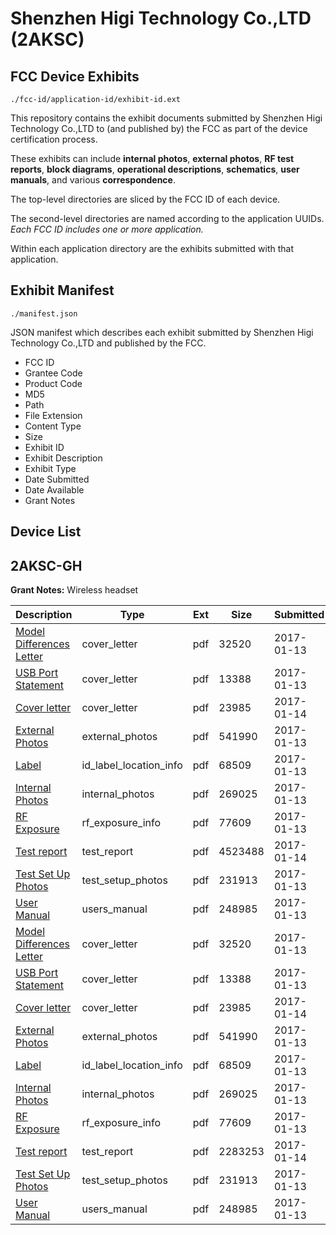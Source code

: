 # Shenzhen Higi Technology Co.,LTD (2AKSC)
## FCC Device Exhibits

```
./fcc-id/application-id/exhibit-id.ext
```

This repository contains the exhibit documents submitted by Shenzhen Higi Technology Co.,LTD to (and published by) the FCC as part of the device certification process.

These exhibits can include **internal photos**, **external photos**, **RF test reports**, **block diagrams**, **operational descriptions**, **schematics**, **user manuals**, and various **correspondence**.

The top-level directories are sliced by the FCC ID of each device.

The second-level directories are named according to the application UUIDs. *Each FCC ID includes one or more application.*

Within each application directory are the exhibits submitted with that application. 

## Exhibit Manifest

```
./manifest.json
```

JSON manifest which describes each exhibit submitted by Shenzhen Higi Technology Co.,LTD and published by the FCC.

- FCC ID
- Grantee Code
- Product Code
- MD5
- Path
- File Extension
- Content Type
- Size
- Exhibit ID
- Exhibit Description
- Exhibit Type
- Date Submitted
- Date Available
- Grant Notes

## Device List
## 2AKSC-GH
**Grant Notes:** Wireless headset

| Description | Type | Ext | Size | Submitted | Available |
| ----------- | ---- | --- | ---- | --------- | --------- |
| [Model Differences Letter](2AKSC-GH/af84094b306d1b5ecb0d78c51e5d20cb/3258635.pdf) | cover_letter | pdf | 32520 | 2017-01-13 | 2017-01-14 |
| [USB Port Statement](2AKSC-GH/af84094b306d1b5ecb0d78c51e5d20cb/3258636.pdf) | cover_letter | pdf | 13388 | 2017-01-13 | 2017-01-14 |
| [Cover letter](2AKSC-GH/af84094b306d1b5ecb0d78c51e5d20cb/3258949.pdf) | cover_letter | pdf | 23985 | 2017-01-14 | 2017-01-14 |
| [External Photos](2AKSC-GH/af84094b306d1b5ecb0d78c51e5d20cb/3258637.pdf) | external_photos | pdf | 541990 | 2017-01-13 | 2017-01-14 |
| [Label](2AKSC-GH/af84094b306d1b5ecb0d78c51e5d20cb/3258639.pdf) | id_label_location_info | pdf | 68509 | 2017-01-13 | 2017-01-14 |
| [Internal Photos](2AKSC-GH/af84094b306d1b5ecb0d78c51e5d20cb/3258638.pdf) | internal_photos | pdf | 269025 | 2017-01-13 | 2017-01-14 |
| [RF Exposure](2AKSC-GH/af84094b306d1b5ecb0d78c51e5d20cb/3258644.pdf) | rf_exposure_info | pdf | 77609 | 2017-01-13 | 2017-01-14 |
| [Test report](2AKSC-GH/af84094b306d1b5ecb0d78c51e5d20cb/3258954.pdf) | test_report | pdf | 4523488 | 2017-01-14 | 2017-01-14 |
| [Test Set Up Photos](2AKSC-GH/af84094b306d1b5ecb0d78c51e5d20cb/3258642.pdf) | test_setup_photos | pdf | 231913 | 2017-01-13 | 2017-01-14 |
| [User Manual](2AKSC-GH/af84094b306d1b5ecb0d78c51e5d20cb/3258645.pdf) | users_manual | pdf | 248985 | 2017-01-13 | 2017-01-14 |
| [Model Differences Letter](2AKSC-GH/c2497dcf2efa8095d79916e57b3ac16b/3258635.pdf) | cover_letter | pdf | 32520 | 2017-01-13 | 2017-01-14 |
| [USB Port Statement](2AKSC-GH/c2497dcf2efa8095d79916e57b3ac16b/3258636.pdf) | cover_letter | pdf | 13388 | 2017-01-13 | 2017-01-14 |
| [Cover letter](2AKSC-GH/c2497dcf2efa8095d79916e57b3ac16b/3258949.pdf) | cover_letter | pdf | 23985 | 2017-01-14 | 2017-01-14 |
| [External Photos](2AKSC-GH/c2497dcf2efa8095d79916e57b3ac16b/3258637.pdf) | external_photos | pdf | 541990 | 2017-01-13 | 2017-01-14 |
| [Label](2AKSC-GH/c2497dcf2efa8095d79916e57b3ac16b/3258639.pdf) | id_label_location_info | pdf | 68509 | 2017-01-13 | 2017-01-14 |
| [Internal Photos](2AKSC-GH/c2497dcf2efa8095d79916e57b3ac16b/3258638.pdf) | internal_photos | pdf | 269025 | 2017-01-13 | 2017-01-14 |
| [RF Exposure](2AKSC-GH/c2497dcf2efa8095d79916e57b3ac16b/3258644.pdf) | rf_exposure_info | pdf | 77609 | 2017-01-13 | 2017-01-14 |
| [Test report](2AKSC-GH/c2497dcf2efa8095d79916e57b3ac16b/3258951.pdf) | test_report | pdf | 2283253 | 2017-01-14 | 2017-01-14 |
| [Test Set Up Photos](2AKSC-GH/c2497dcf2efa8095d79916e57b3ac16b/3258642.pdf) | test_setup_photos | pdf | 231913 | 2017-01-13 | 2017-01-14 |
| [User Manual](2AKSC-GH/c2497dcf2efa8095d79916e57b3ac16b/3258645.pdf) | users_manual | pdf | 248985 | 2017-01-13 | 2017-01-14 |
